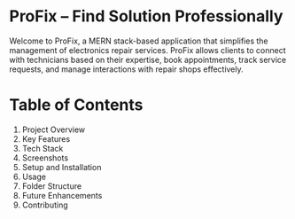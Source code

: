 # ProFix – Find Solution Professionally

Welcome to ProFix, a MERN stack-based application that simplifies the management of electronics repair services. ProFix allows clients to connect with technicians based on their expertise, book appointments, track service requests, and manage interactions with repair shops effectively.

# Table of Contents

1. Project Overview
2. Key Features
3. Tech Stack
4. Screenshots
5. Setup and Installation
6. Usage
7. Folder Structure
8. Future Enhancements
9. Contributing
